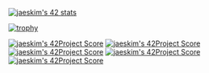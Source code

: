 [![jaeskim's 42 stats](https://badge42.herokuapp.com/api/stats/zwalad)](https://github.com/JaeSeoKim/badge42)

[![trophy](https://github-profile-trophy.vercel.app/?username=LiLZ4CK&theme=onedark)](https://github.com/ryo-ma/github-profile-trophy)

[![jaeskim's 42Project Score](https://badge42.herokuapp.com/api/project/zwalad/ft_printf)](https://github.com/JaeSeoKim/badge42)
[![jaeskim's 42Project Score](https://badge42.herokuapp.com/api/project/zwalad/get_next_line)](https://github.com/JaeSeoKim/badge42)
[![jaeskim's 42Project Score](https://badge42.herokuapp.com/api/project/zwalad/lib_ft)](https://github.com/JaeSeoKim/badge42)
[![jaeskim's 42Project Score](https://badge42.herokuapp.com/api/project/zwalad/so_long)](https://github.com/JaeSeoKim/badge42)
[![jaeskim's 42Project Score](https://badge42.herokuapp.com/api/project/zwalad/pipex)](https://github.com/JaeSeoKim/badge42)

